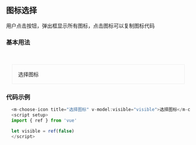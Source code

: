 ## 图标选择
用户点击按钮，弹出框显示所有图标，点击图标可以复制图标代码

### 基本用法
<br>
<div style="padding:1rem;margin:1rem;border:1px solid #eee">
  <m-choose-icon title="选择图标" v-model:visible="visible">选择图标</m-choose-icon>
</div>

### 代码示例
<script setup>
  import { ref } from 'vue'

  let visible = ref(false)
</script>

``` js
  <m-choose-icon title="选择图标" v-model:visible="visible">选择图标</m-choose-icon>
  <script setup>
  import { ref } from 'vue'

  let visible = ref(false)
  </script>
```